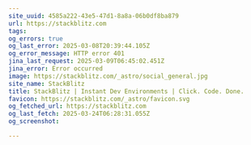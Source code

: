 ```yaml
---
site_uuid: 4585a222-43e5-47d1-8a8a-06b0df8ba879
url: https://stackblitz.com
tags: 
og_errors: true
og_last_error: 2025-03-08T20:39:44.105Z
og_error_message: HTTP error 401
jina_last_request: 2025-03-09T06:45:02.451Z
jina_error: Error occurred
image: https://stackblitz.com/_astro/social_general.jpg
site_name: StackBlitz
title: StackBlitz | Instant Dev Environments | Click. Code. Done.
favicon: https://stackblitz.com/_astro/favicon.svg
og_fetched_url: https://stackblitz.com
og_last_fetch: 2025-03-24T06:28:31.055Z
og_screenshot: 

---
```


